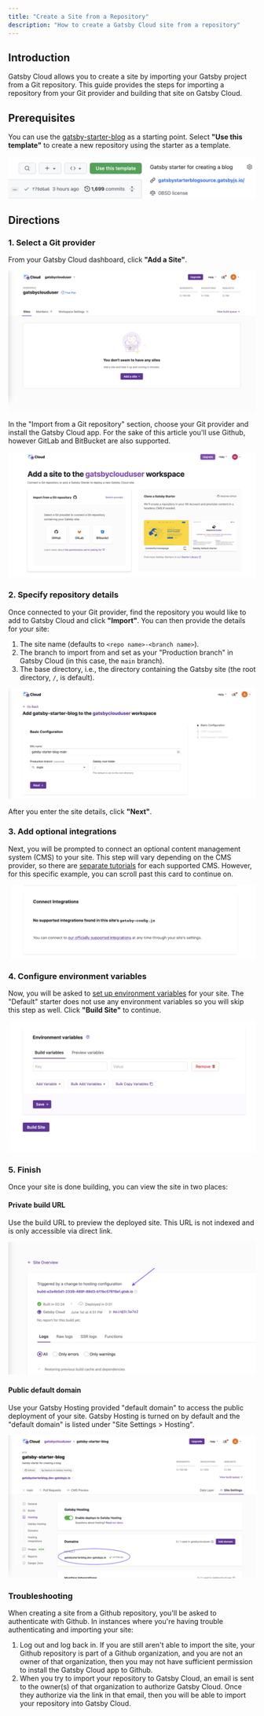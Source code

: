 ```yaml
---
title: "Create a Site from a Repository"
description: "How to create a Gatsby Cloud site from a repository"
---
```


## Introduction

Gatsby Cloud allows you to create a site by importing your Gatsby project from a Git repository. This guide provides the steps for importing a repository from your Git provider and building that site on Gatsby Cloud.

## Prerequisites

You can use the [gatsby-starter-blog](https://github.com/gatsbyjs/gatsby-starter-blog) as a starting point. Select **"Use this template"** to create a new repository using the starter as a template.

![Button to create a new repository from a starter](../../images/use-this-template.png)

## Directions

### 1. Select a Git provider

From your Gatsby Cloud dashboard, click **"Add a Site"**.

![Button to add a site from the Gatsby Cloud dashboard](../../images/add-site.png)

In the "Import from a Git repository" section, choose your Git provider and install the Gatsby Cloud app. For the sake of this article you'll use Github, however GitLab and BitBucket are also supported.

![List of Git Providers](../../images/import-from-repo.png)

### 2. Specify repository details

Once connected to your Git provider, find the repository you would like to add to Gatsby Cloud and click **"Import"**. You can then provide the details for your site:

1. The site name (defaults to `<repo name>-<branch name>`).
1. The branch to import from and set as your "Production branch" in Gatsby Cloud (in this case, the `main` branch).
1. The base directory, i.e., the directory containing the Gatsby site (the root directory, `/`, is default).

![Basic site configuration](../../images/basic-configuration.png)

After you enter the site details, click **"Next"**.

### 3. Add optional integrations

Next, you will be prompted to connect an optional content management system (CMS) to your site. This step will vary depending on the CMS provider, so there are [separate tutorials](https://support.gatsbyjs.com/hc/en-us/articles/1500000746742) for each supported CMS. However, for this specific example, you can scroll past this card to continue on.

![No Supported Integrations Found](../../images/no-integrations.png)

### 4. Configure environment variables

Now, you will be asked to [set up environment variables](/docs/reference/cloud/managing-environment-variables) for your site. The "Default" starter does not use any environment variables so you will skip this step as well. Click **"Build Site"** to continue.

![Section to add environment variables to a new Gatbsy Cloud site](../../images/no-environment-variables.png)

### 5. Finish

Once your site is done building, you can view the site in two places:

#### Private build URL

Use the build URL to preview the deployed site. This URL is not indexed and is only accessible via direct link.

![Gatsby Cloud Private Build URL link](../../images/private-build-link.png)

#### Public default domain

Use your Gatsby Hosting provided "default domain" to access the public deployment of your site. Gatsby Hosting is turned on by default and the "default domain" is listed under "Site Settings > Hosting".

![Gatsby Cloud default hosting domain](../../images/default-domain.png)

### Troubleshooting

When creating a site from a Github repository, you'll be asked to authenticate with Github. In instances where you're having trouble authenticating and importing your site:

1. Log out and log back in. If you are still aren't able to import the site, your Github repository is part of a Github organization, and you are not an owner of that organization, then you may not have sufficient permission to install the Gatsby Cloud app to Github.
1. When you try to import your repository to Gatsby Cloud, an email is sent to the owner(s) of that organization to authorize Gatsby Cloud. Once they authorize via the link in that email, then you will be able to import your repository into Gatsby Cloud.
